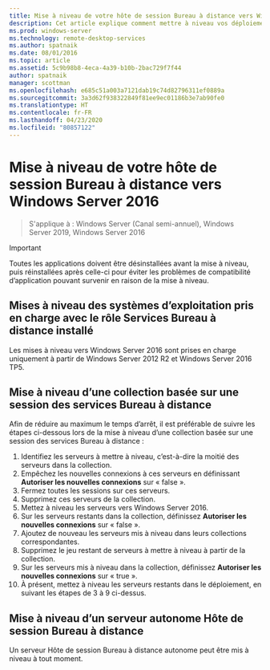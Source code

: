 ```yaml
---
title: Mise à niveau de votre hôte de session Bureau à distance vers Windows Server 2016
description: Cet article explique comment mettre à niveau vos déploiements des services Bureau à distance existants vers Windows Server 2016.
ms.prod: windows-server
ms.technology: remote-desktop-services
ms.author: spatnaik
ms.date: 08/01/2016
ms.topic: article
ms.assetid: 5c9b98b8-4eca-4a39-b10b-2bac729f7f44
author: spatnaik
manager: scottman
ms.openlocfilehash: e685c51a003a7121dab19c74d82796311ef0889a
ms.sourcegitcommit: 3a3d62f938322849f81ee9ec01186b3e7ab90fe0
ms.translationtype: HT
ms.contentlocale: fr-FR
ms.lasthandoff: 04/23/2020
ms.locfileid: "80857122"
---
```

# <a name="upgrading-your-remote-desktop-session-host-to-windows-server-2016"></a>Mise à niveau de votre hôte de session Bureau à distance vers Windows Server 2016

>S'applique à : Windows Server (Canal semi-annuel), Windows Server 2019, Windows Server 2016

> [!IMPORTANT]
> Toutes les applications doivent être désinstallées avant la mise à niveau, puis réinstallées après celle-ci pour éviter les problèmes de compatibilité d’application pouvant survenir en raison de la mise à niveau.

## <a name="supported-os-upgrades-with-rds-role-installed"></a>Mises à niveau des systèmes d’exploitation pris en charge avec le rôle Services Bureau à distance installé
Les mises à niveau vers Windows Server 2016 sont prises en charge uniquement à partir de Windows Server 2012 R2 et Windows Server 2016 TP5.

## <a name="upgrading-a-rds-session-based-collection"></a>Mise à niveau d’une collection basée sur une session des services Bureau à distance
Afin de réduire au maximum le temps d’arrêt, il est préférable de suivre les étapes ci-dessous lors de la mise à niveau d’une collection basée sur une session des services Bureau à distance :

1. Identifiez les serveurs à mettre à niveau, c’est-à-dire la moitié des serveurs dans la collection.
2. Empêchez les nouvelles connexions à ces serveurs en définissant **Autoriser les nouvelles connexions** sur « false ».
3. Fermez toutes les sessions sur ces serveurs. 
4. Supprimez ces serveurs de la collection.
5. Mettez à niveau les serveurs vers Windows Server 2016.
6. Sur les serveurs restants dans la collection, définissez **Autoriser les nouvelles connexions** sur « false ».
7. Ajoutez de nouveau les serveurs mis à niveau dans leurs collections correspondantes.
8. Supprimez le jeu restant de serveurs à mettre à niveau à partir de la collection.
9. Sur les serveurs mis à niveau dans la collection, définissez **Autoriser les nouvelles connexions** sur « true ».
10. À présent, mettez à niveau les serveurs restants dans le déploiement, en suivant les étapes de 3 à 9 ci-dessus.

## <a name="upgrading-a-standalone-rd-session-host-server"></a>Mise à niveau d’un serveur autonome Hôte de session Bureau à distance
Un serveur Hôte de session Bureau à distance autonome peut être mis à niveau à tout moment.